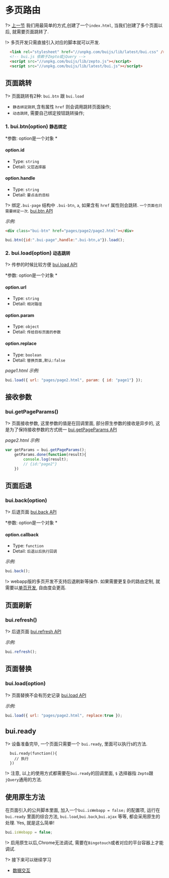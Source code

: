 # 多页路由

?> [上一节](chapter1/quickstart) 我们用最简单的方式,创建了一个`index.html`, 当我们创建了多个页面以后, 就需要页面跳转了.

!> 多页开发只需直接引入对应的脚本就可以开发. 

```html
  <link rel="stylesheet" href="//unpkg.com/buijs/lib/latest/bui.css" />
  <!-- bui.js 依赖于Zepto或jQuery -->
  <script src="//unpkg.com/buijs/lib/zepto.js"></script>
  <script src="//unpkg.com/buijs/lib/latest/bui.js"></script>
```

## 页面跳转

?> 页面跳转有2种: `bui.btn` 跟 `bui.load`
- `静态绑定跳转`,含有属性 `href` 则会调用跳转页面操作;
- `动态跳转`, 需要自己绑定按钮跳转操作;

### 1. bui.btn(option) `静态绑定`  

*参数: option是一个对象 *

#### option.id
- Type: `string`
- Detail: `父层选择器`

#### option.handle
- Type: `string`
- Detail: `要点击的目标`

?> 绑定`.bui-page` 结构中 `.bui-btn`, `a`, 如果含有 `href` 属性则会跳转. `一个页面也只需要绑定一次`.  <a href="http://www.easybui.com/demo/api/classes/bui.load.html" target="_blank">bui.btn API</a> 

*示例:*

```html
<div class="bui-btn" href="pages/page2/page2.html"></div>

```
```js
bui.btn({id:".bui-page",handle:".bui-btn,a"}).load();

```

### 2. bui.load(option) `动态跳转`
?> 传参的时候比较方便 <a href="http://www.easybui.com/demo/api/classes/bui.load.html" target="_blank">bui.load API</a> 

*参数: option是一个对象 *

#### option.url
- Type: `string`
- Detail: `相对路径`

#### option.param
- Type: `object`
- Detail: `传给目标页面的参数`

#### option.replace
- Type: `boolean`
- Detail: `替换页面,默认:false`

*page1.html 示例:*

```js
bui.load({ url: "pages/page2.html", param: { id: "page1"} });
```

## 接收参数  

### bui.getPageParams()

?> 页面接收参数, 这里参数的值是在回调里面, 部分原生参数的接收是异步的, 这是为了保持接收参数的方式统一 <a href="http://www.easybui.com/demo/api/classes/bui.getPageParams.html" target="_blank">bui.getPageParams API</a> 

*page2.html 示例:*

```js
var getParams = bui.getPageParams();
    getParams.done(function(result){
        console.log(result);
        // {id:"page2"}
    })
```
## 页面后退

### bui.back(option)

?> 后退页面 <a href="http://www.easybui.com/demo/api/classes/bui.back.html" target="_blank">bui.back API</a> 

*参数: option是一个对象 *

#### option.callback
- Type: `function`
- Detail: `后退以后执行回调`

*示例:*

```js
bui.back();
```

!> webapp版的多页开发不支持后退刷新等操作. 如果需要更复杂的路由定制, 就需要以[单页开发](chapter2/router), 自由度会更高.


## 页面刷新
### bui.refresh()

?> 后退页面 <a href="http://www.easybui.com/demo/api/classes/bui.refresh.html" target="_blank">bui.refresh API</a> 

*示例:*

```js
bui.refresh();
```

## 页面替换
### bui.load(option)

?> 页面替换不会有历史记录 <a href="http://www.easybui.com/demo/api/classes/bui.load.html" target="_blank">bui.load API</a> 

*示例:*

```js
bui.load({ url: "pages/page2.html", replace:true });
```


## bui.ready 
?> 设备准备完毕, 一个页面只需要一个 `bui.ready`, 里面可以执行`$`的方法.
```
  bui.ready(function(){
    // 执行
  })
```
!> 注意, 以上的使用方式都需要在`bui.ready`的回调里面, `$` 选择器指 `Zepto`跟`jQuery`通用的方法.

## 使用原生方法
在页面引入的公共脚本里面, 加入一个`bui.isWebapp = false;` 的配置项, 运行在 `bui.ready` 里面的综合方法, `bui.load`,`bui.back`,`bui.ajax` 等等, 都会采用原生的处理. Yes, 就是这么简单!

```js
bui.isWebapp = false;

```

!> 启用原生以后,Chrome无法调试, 需要在`Bingotouch`或者对应的平台容器上才能调试. 


?> 接下来可以继续学习

- [数据交互](chapter1/request)